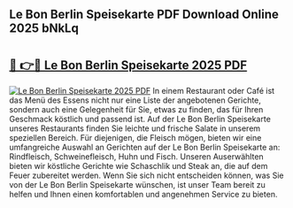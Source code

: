 ## Le Bon Berlin Speisekarte PDF Download Online 2025 bNkLq

# <h2><a href="http://gc9yn9.nevu.top/?p=Le+Bon+Berlin+Speisekarte">🔗 👉🔴 Le Bon Berlin Speisekarte 2025 PDF</a></h2>

[![Le Bon Berlin Speisekarte 2025 PDF](https://i.imgur.com/dBaPXMq.png)](http://gc9yn9.nevu.top/?p=Le+Bon+Berlin+Speisekarte)
In einem Restaurant oder Café ist das Menü des Essens nicht nur eine Liste der angebotenen Gerichte, sondern auch eine Gelegenheit für Sie, etwas zu finden, das für Ihren Geschmack köstlich und passend ist. Auf der Le Bon Berlin Speisekarte unseres Restaurants finden Sie leichte und frische Salate in unserem speziellen Bereich. Für diejenigen, die Fleisch mögen, bieten wir eine umfangreiche Auswahl an Gerichten auf der Le Bon Berlin Speisekarte an: Rindfleisch, Schweinefleisch, Huhn und Fisch. Unseren Auserwählten bieten wir köstliche Gerichte wie Schaschlik und Steak an, die auf dem Feuer zubereitet werden. Wenn Sie sich nicht entscheiden können, was Sie von der Le Bon Berlin Speisekarte wünschen, ist unser Team bereit zu helfen und Ihnen einen komfortablen und angenehmen Service zu bieten.
